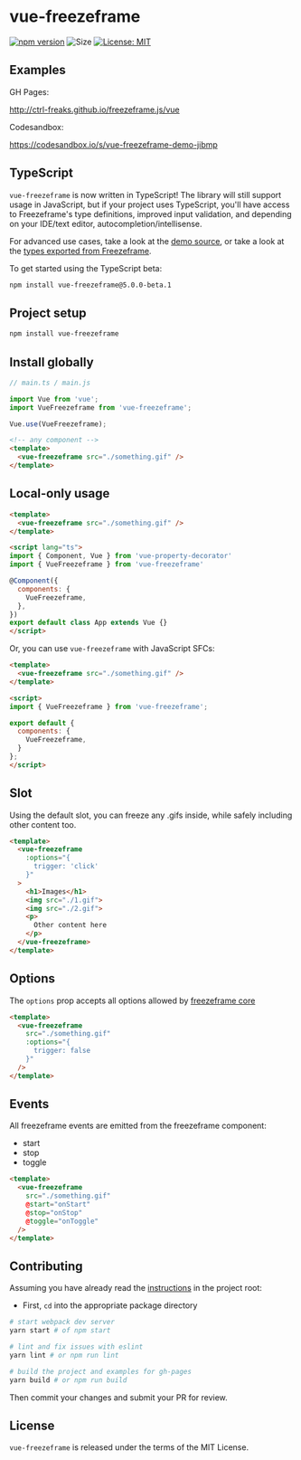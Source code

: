 # vue-freezeframe

[![npm version](https://badge.fury.io/js/vue-freezeframe.svg)](https://badge.fury.io/js/vue-freezeframe)
![Size](https://img.shields.io/github/size/ctrl-freaks/freezeframe.js/packages/vue-freezeframe/dist/freezeframe.umd.min.js.svg)
[![License: MIT](https://img.shields.io/badge/License-MIT-blue.svg)](https://opensource.org/licenses/MIT)

## Examples

GH Pages:

http://ctrl-freaks.github.io/freezeframe.js/vue

Codesandbox:

https://codesandbox.io/s/vue-freezeframe-demo-jibmp

## TypeScript

`vue-freezeframe` is now written in TypeScript! The library will still support usage in JavaScript, but if your project uses TypeScript, you'll have access to Freezeframe's type definitions, improved input validation, and depending on your IDE/text editor, autocompletion/intellisense.

For advanced use cases, take a look at the [demo source](./src/App.vue), or take a look at the [types exported from Freezeframe](../freezeframe/types).

To get started using the TypeScript beta:

```sh
npm install vue-freezeframe@5.0.0-beta.1
```

## Project setup

```bash
npm install vue-freezeframe
```

## Install globally

```js
// main.ts / main.js

import Vue from 'vue';
import VueFreezeframe from 'vue-freezeframe';

Vue.use(VueFreezeframe);
```

```html
<!-- any component -->
<template>
  <vue-freezeframe src="./something.gif" />
</template>
```

## Local-only usage

```html
<template>
  <vue-freezeframe src="./something.gif" />
</template>

<script lang="ts">
import { Component, Vue } from 'vue-property-decorator'
import { VueFreezeframe } from 'vue-freezeframe'

@Component({
  components: {
    VueFreezeframe,
  },
})
export default class App extends Vue {}
</script>
```

Or, you can use `vue-freezeframe` with JavaScript SFCs:

```html
<template>
  <vue-freezeframe src="./something.gif" />
</template>

<script>
import { VueFreezeframe } from 'vue-freezeframe';

export default {
  components: {
    VueFreezeframe,
  }
};
</script>
```

## Slot

Using the default slot, you can freeze any .gifs inside, while safely including other content too.

```html
<template>
  <vue-freezeframe
    :options="{
      trigger: 'click'
    }"
  >
    <h1>Images</h1>
    <img src="./1.gif">
    <img src="./2.gif">
    <p>
      Other content here
    </p>
  </vue-freezeframe>
</template>
```

## Options

The `options` prop accepts all options allowed by [freezeframe core](../freezeframe#options)

```html
<template>
  <vue-freezeframe
    src="./something.gif"
    :options="{
      trigger: false
    }"
  />
</template>
```

## Events

All freezeframe events are emitted from the freezeframe component:

- start
- stop
- toggle

```html
<template>
  <vue-freezeframe
    src="./something.gif"
    @start="onStart"
    @stop="onStop"
    @toggle="onToggle"
  />
</template>
```

## Contributing

Assuming you have already read the [instructions](../../README.md#contributing) in the project root:

- First, `cd` into the appropriate package directory

```bash
# start webpack dev server
yarn start # of npm start
```

```bash
# lint and fix issues with eslint
yarn lint # or npm run lint
```

```bash
# build the project and examples for gh-pages
yarn build # or npm run build
```

Then commit your changes and submit your PR for review.

## License

`vue-freezeframe` is released under the terms of the MIT License.
